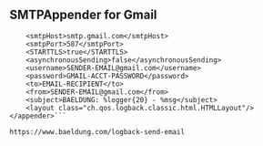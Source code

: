 ## SMTPAppender for Gmail

```<appender name="emailAppender" class="ch.qos.logback.classic.net.SMTPAppender">
    <smtpHost>smtp.gmail.com</smtpHost>
    <smtpPort>587</smtpPort>
    <STARTTLS>true</STARTTLS>
    <asynchronousSending>false</asynchronousSending>
    <username>SENDER-EMAIL@gmail.com</username>
    <password>GMAIL-ACCT-PASSWORD</password>
    <to>EMAIL-RECIPIENT</to>
    <from>SENDER-EMAIL@gmail.com</from>
    <subject>BAELDUNG: %logger{20} - %msg</subject>
    <layout class="ch.qos.logback.classic.html.HTMLLayout"/>
</appender>```

https://www.baeldung.com/logback-send-email

